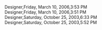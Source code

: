 ﻿Designer,Friday, March 10, 2006,3:53 PM  Designer,Friday, March 10, 2006,3:51 PM  Designer,Saturday, October 25, 2003,6:33 PM  Designer,Saturday, October 25, 2003,5:52 PM